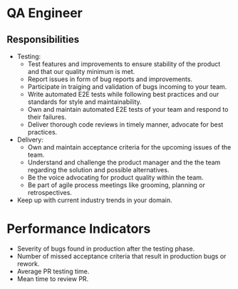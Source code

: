 # QA Engineer

## Responsibilities

- Testing:
  - Test features and improvements to ensure stability of the product and that our quality minimum is met.
  - Report issues in form of bug reports and improvements. 
  - Participate in traiging and validation of bugs incoming to your team.
  - Write automated E2E tests while following best practices and our standards for style and maintainability.
  - Own and maintain automated E2E tests of your team and respond to their failures.
  - Deliver thorough code reviews in timely manner, advocate for best practices.
- Delivery:
  - Own and maintain acceptance criteria for the upcoming issues of the team.
  - Understand and challenge the product manager and the the team regarding the solution and possible alternatives.
  - Be the voice advocating for product quality within the team.
  - Be part of agile process meetings like grooming, planning or retrospectives.
- Keep up with current industry trends in your domain.

# Performance Indicators

- Severity of bugs found in production after the testing phase.
- Number of missed acceptance criteria that result in production bugs or rework.
- Average PR testing time.
- Mean time to review PR.

